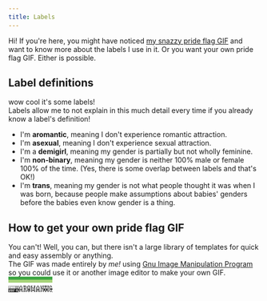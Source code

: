 ```yaml
---
title: Labels
---
```

Hi! If you're here, you might have noticed [my snazzy pride flag GIF](/assets/ident-8831.gif) and want to know more about the labels I use in it. Or you want your own pride flag GIF. Either is possible.

## Label definitions
wow cool it's some labels!  
Labels allow me to not explain in this much detail every time if you already know a label's definition!
* I'm **aromantic**, meaning I don't experience romantic attraction.
* I'm **asexual**, meaning I don't experience sexual attraction.
* I'm a **demigirl**, meaning my gender is partially but not wholly feminine.
* I'm **non-binary**, meaning my gender is neither 100% male or female 100% of the time. (Yes, there is some overlap between labels and that's OK!)
* I'm **trans**, meaning my gender is not what people thought it was when I was born, because people make assumptions about babies' genders before the babies even know gender is a thing.

## How to get your own pride flag GIF
You can't! Well, you can, but there isn't a large library of templates for quick and easy assembly or anything.  
The GIF was made entirely by _me!_ using [Gnu Image Manipulation Program](https://gimp.org) so you could use it or another image editor to make your own GIF.  
![This user is aromantic, a demigirl, trans, non-binary, and asexual.](/assets/ident-8831.gif)
